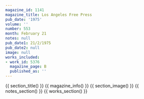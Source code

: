 ```yaml
---
magazine_id: 1141
magazine_title: Los Angeles Free Press
pub_date: '1975'
volume: ''
number: 553
month: February 21
notes: null
pub_date1: 21/2/1975
pub_date2: null
image: null
works_included:
- work_id: 5376
  magazine_page: B
  published_as: ''
---
```


{{ section_title() }}
{{ magazine_info() }}
{{ section_image() }}
{{ notes_section() }}
{{ works_section() }}
